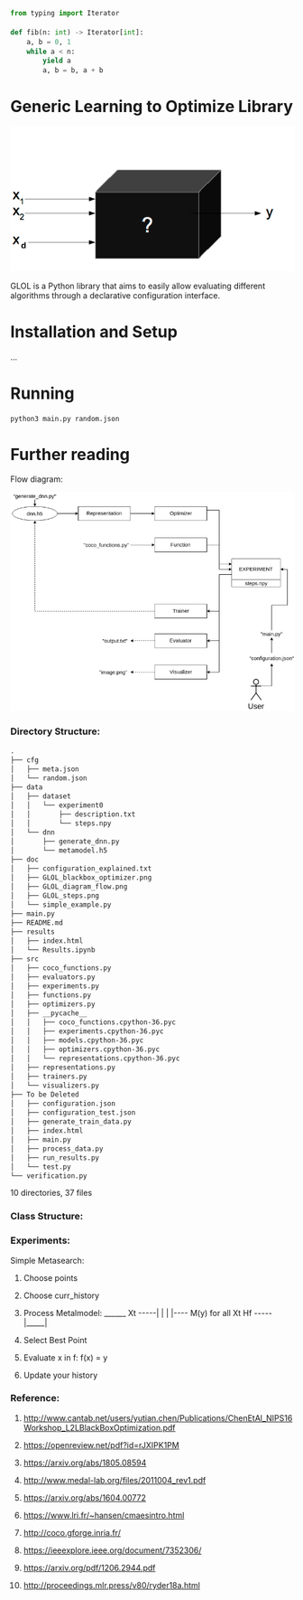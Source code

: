 ```python
from typing import Iterator

def fib(n: int) -> Iterator[int]:
    a, b = 0, 1
    while a < n:
        yield a
        a, b = b, a + b
```

# Generic Learning to Optimize Library

![Alt text](doc/GLOL_blackbox_optimizer.png?raw=true "BlackBox Optimizer")

GLOL is a Python library that aims to easily allow evaluating different algorithms through a declarative configuration interface.

# Installation and Setup
...

# Running

```
python3 main.py random.json
```

# Further reading  

Flow diagram:

![Alt text](doc/GLOL_diagram_flow.png?raw=true "Flow diagram of GLOL")

### Directory Structure:

```
.
├── cfg
│   ├── meta.json
│   └── random.json
├── data
│   ├── dataset
│   │   └── experiment0
│   │       ├── description.txt
│   │       └── steps.npy
│   └── dnn
│       ├── generate_dnn.py
│       └── metamodel.h5
├── doc
│   ├── configuration_explained.txt
│   ├── GLOL_blackbox_optimizer.png
│   ├── GLOL_diagram_flow.png
│   ├── GLOL_steps.png
│   └── simple_example.py
├── main.py
├── README.md
├── results
│   ├── index.html
│   └── Results.ipynb
├── src
│   ├── coco_functions.py
│   ├── evaluators.py
│   ├── experiments.py
│   ├── functions.py
│   ├── optimizers.py
│   ├── __pycache__
│   │   ├── coco_functions.cpython-36.pyc
│   │   ├── experiments.cpython-36.pyc
│   │   ├── models.cpython-36.pyc
│   │   ├── optimizers.cpython-36.pyc
│   │   └── representations.cpython-36.pyc
│   ├── representations.py
│   ├── trainers.py
│   └── visualizers.py
├── To be Deleted
│   ├── configuration.json
│   ├── configuration_test.json
│   ├── generate_train_data.py
│   ├── index.html
│   ├── main.py
│   ├── process_data.py
│   ├── run_results.py
│   └── test.py
└── verification.py
```

10 directories, 37 files

### Class Structure:



### Experiments:

Simple Metasearch:

1) Choose points

2) Choose curr_history

3) Process Metalmodel:
            ______
    Xt -----|     |
            |     |---- M(y)   for all Xt
    Hf -----|_____|

4) Select Best Point

5) Evaluate x in f: f(x) = y

6) Update your history

### Reference:

1. http://www.cantab.net/users/yutian.chen/Publications/ChenEtAl_NIPS16Workshop_L2LBlackBoxOptimization.pdf
2. https://openreview.net/pdf?id=rJXIPK1PM
3. https://arxiv.org/abs/1805.08594

4. http://www.medal-lab.org/files/2011004_rev1.pdf

5. https://arxiv.org/abs/1604.00772
6. https://www.lri.fr/~hansen/cmaesintro.html

7. http://coco.gforge.inria.fr/

8. https://ieeexplore.ieee.org/document/7352306/
9. https://arxiv.org/pdf/1206.2944.pdf

10. http://proceedings.mlr.press/v80/ryder18a.html
